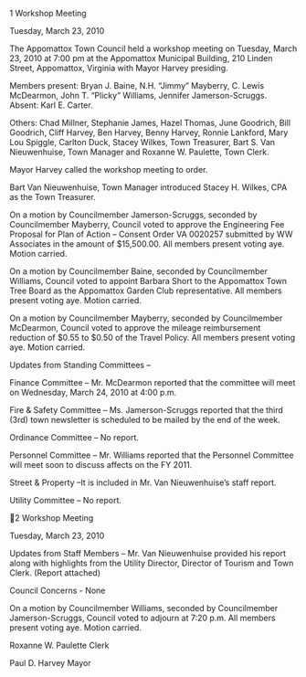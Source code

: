 1  Workshop Meeting

Tuesday, March 23, 2010

The Appomattox Town Council held a workshop meeting on Tuesday, March 23, 2010 at 7:00
pm at the Appomattox Municipal Building, 210 Linden Street, Appomattox, Virginia with
Mayor Harvey presiding.

Members present:  Bryan J. Baine, N.H. “Jimmy” Mayberry, C. Lewis McDearmon, John T.
“Plicky” Williams, Jennifer Jamerson-Scruggs.  Absent:  Karl E. Carter.

Others:  Chad Millner, Stephanie James, Hazel Thomas, June Goodrich, Bill Goodrich, Cliff
Harvey, Ben Harvey, Benny Harvey, Ronnie Lankford, Mary Lou Spiggle, Carlton Duck, Stacey
Wilkes, Town Treasurer, Bart S. Van Nieuwenhuise, Town Manager and Roxanne W. Paulette,
Town Clerk.

Mayor Harvey called the workshop meeting to order.

Bart Van Nieuwenhuise, Town Manager introduced Stacey H. Wilkes, CPA as the Town
Treasurer.

On a motion by Councilmember Jamerson-Scruggs, seconded by Councilmember Mayberry,
Council voted to approve the Engineering Fee Proposal for Plan of Action – Consent Order VA
0020257 submitted by WW Associates  in the amount of $15,500.00.   All members present
voting aye.  Motion carried.

On a motion by Councilmember Baine, seconded by Councilmember Williams, Council voted to
appoint Barbara Short to the Appomattox Town Tree Board as the Appomattox Garden Club
representative.  All members present voting aye.  Motion carried.

On a motion by Councilmember Mayberry, seconded by Councilmember McDearmon, Council
voted to approve the mileage reimbursement reduction of $0.55 to $0.50 of the Travel Policy.
All members present voting aye.  Motion carried.

Updates from Standing Committees –

Finance Committee – Mr. McDearmon reported that the committee will meet on Wednesday,
March 24, 2010 at 4:00 p.m.

Fire & Safety Committee – Ms. Jamerson-Scruggs reported that the third (3rd) town newsletter is
scheduled to be mailed by the end of the week.

Ordinance Committee – No report.

Personnel Committee – Mr. Williams reported that the Personnel Committee will meet soon to
discuss affects on the FY 2011.

Street & Property –It is included in Mr. Van Nieuwenhuise’s staff report.

Utility Committee – No report.

2  Workshop Meeting

Tuesday, March 23, 2010

Updates from Staff Members –
Mr. Van Nieuwenhuise provided his report along with highlights from the Utility Director,
Director of Tourism and Town Clerk.  (Report attached)

Council Concerns -
None

On a motion by Councilmember Williams, seconded by Councilmember Jamerson-Scruggs,
Council voted to adjourn at 7:20 p.m.  All members present voting aye.  Motion carried.

Roxanne W. Paulette
Clerk

Paul D. Harvey
Mayor

